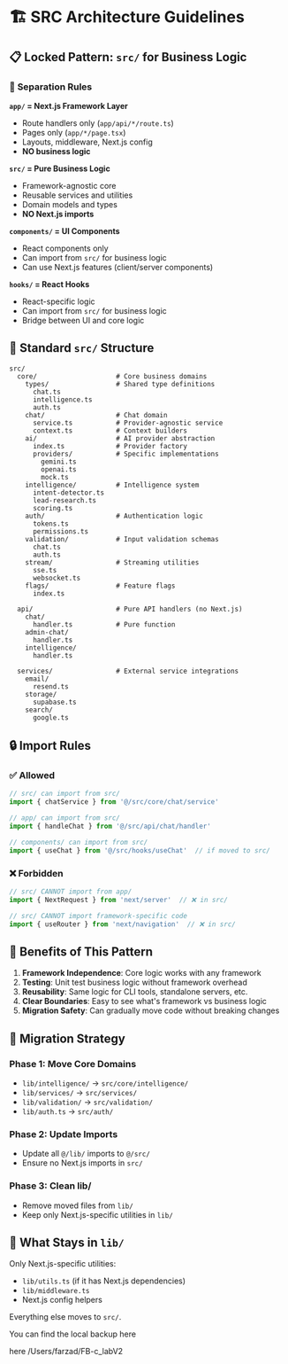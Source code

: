 # 🏗️ SRC Architecture Guidelines

## 📋 **Locked Pattern: `src/` for Business Logic**

### 🎯 **Separation Rules**

**`app/` = Next.js Framework Layer**
- Route handlers only (`app/api/*/route.ts`)
- Pages only (`app/*/page.tsx`)
- Layouts, middleware, Next.js config
- **NO business logic**

**`src/` = Pure Business Logic**
- Framework-agnostic core
- Reusable services and utilities
- Domain models and types
- **NO Next.js imports**

**`components/` = UI Components**
- React components only
- Can import from `src/` for business logic
- Can use Next.js features (client/server components)

**`hooks/` = React Hooks**
- React-specific logic
- Can import from `src/` for business logic
- Bridge between UI and core logic

## 📁 **Standard `src/` Structure**

```
src/
  core/                    # Core business domains
    types/                 # Shared type definitions
      chat.ts
      intelligence.ts
      auth.ts
    chat/                  # Chat domain
      service.ts           # Provider-agnostic service
      context.ts           # Context builders
    ai/                    # AI provider abstraction
      index.ts             # Provider factory
      providers/           # Specific implementations
        gemini.ts
        openai.ts
        mock.ts
    intelligence/          # Intelligence system
      intent-detector.ts
      lead-research.ts
      scoring.ts
    auth/                  # Authentication logic
      tokens.ts
      permissions.ts
    validation/            # Input validation schemas
      chat.ts
      auth.ts
    stream/                # Streaming utilities
      sse.ts
      websocket.ts
    flags/                 # Feature flags
      index.ts
  
  api/                     # Pure API handlers (no Next.js)
    chat/
      handler.ts           # Pure function
    admin-chat/
      handler.ts
    intelligence/
      handler.ts
  
  services/                # External service integrations
    email/
      resend.ts
    storage/
      supabase.ts
    search/
      google.ts
```

## 🔒 **Import Rules**

### ✅ **Allowed**
```ts
// src/ can import from src/
import { chatService } from '@/src/core/chat/service'

// app/ can import from src/
import { handleChat } from '@/src/api/chat/handler'

// components/ can import from src/
import { useChat } from '@/src/hooks/useChat'  // if moved to src/
```

### ❌ **Forbidden**
```ts
// src/ CANNOT import from app/
import { NextRequest } from 'next/server'  // ❌ in src/

// src/ CANNOT import framework-specific code
import { useRouter } from 'next/navigation'  // ❌ in src/
```

## 🎯 **Benefits of This Pattern**

1. **Framework Independence**: Core logic works with any framework
2. **Testing**: Unit test business logic without framework overhead
3. **Reusability**: Same logic for CLI tools, standalone servers, etc.
4. **Clear Boundaries**: Easy to see what's framework vs business logic
5. **Migration Safety**: Can gradually move code without breaking changes

## 🔄 **Migration Strategy**

### **Phase 1: Move Core Domains**
- `lib/intelligence/` → `src/core/intelligence/`
- `lib/services/` → `src/services/`
- `lib/validation/` → `src/validation/`
- `lib/auth.ts` → `src/auth/`

### **Phase 2: Update Imports**
- Update all `@/lib/` imports to `@/src/`
- Ensure no Next.js imports in `src/`

### **Phase 3: Clean lib/**
- Remove moved files from `lib/`
- Keep only Next.js-specific utilities in `lib/`

## 🚨 **What Stays in `lib/`**

Only Next.js-specific utilities:
- `lib/utils.ts` (if it has Next.js dependencies)
- `lib/middleware.ts` 
- Next.js config helpers

Everything else moves to `src/`.

You can find the local backup here 

here /Users/farzad/FB-c_labV2
